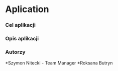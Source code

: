 # Aplication #
### Cel aplikacji ###
### Opis aplikacji ###
### Autorzy ###

*Szymon Nitecki - Team Manager 
*Roksana Butryn
